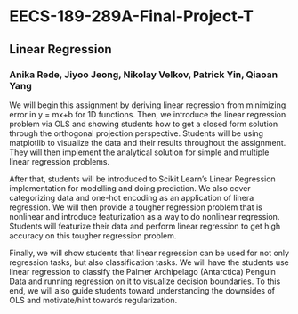 # EECS-189-289A-Final-Project-T
## Linear Regression
### Anika Rede, Jiyoo Jeong, Nikolay Velkov, Patrick Yin, Qiaoan Yang


We will begin this assignment by deriving linear regression from minimizing error in y = mx+b for 1D functions. Then, we introduce the linear regression problem via OLS and showing students how to get a closed form solution through the orthogonal projection perspective. Students will be using matplotlib to visualize the data and their results throughout the assignment. They will then implement the analytical solution for simple and multiple linear regression problems. 

After that, students will be introduced to Scikit Learn’s Linear Regression implementation for modelling and doing prediction. We also cover categorizing data and one-hot encoding as an application of linera regression. We will then provide a tougher regression problem that is nonlinear and introduce featurization as a way to do nonlinear regression. Students will featurize their data and perform linear regression to get high accuracy on this tougher regression problem. 

Finally, we will show students that linear regression can be used for not only regression tasks, but also classification tasks. We will have the students use linear regression to classify the Palmer Archipelago (Antarctica) Penguin Data and running regression on it to visualize decision boundaries. To this end, we will also guide students toward understanding the downsides of OLS and motivate/hint towards regularization. 
